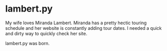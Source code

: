 # lambert.py

My wife loves Miranda Lambert. Miranda has a pretty hectic touring schedule and
her website is constantly adding tour dates. I needed a quick and dirty way to
quickly check her site. 

lambert.py was born.